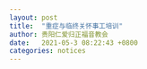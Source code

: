 ```yaml
---
layout: post
title:  "重症与临终关怀事工培训"
author: 贵阳仁爱归正福音教会
date:   2021-05-3 08:22:43 +0800
categories: notices
---
```

